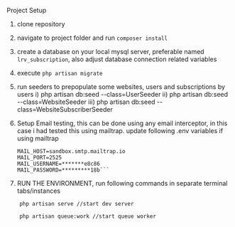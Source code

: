 Project Setup

1. clone repository
2. navigate to project folder and run `composer install`
3. create a database on your local mysql server, preferable named `lrv_subscription`, also adjust database connection related variables
4. execute `php artisan migrate`
5. run seeders to prepopulate some websites, users and subscriptions by users
   i) php artisan db:seed --class=UserSeeder
   ii) php artisan db:seed --class=WebsiteSeeder
   iii) php artisan db:seed --class=WebsiteSubscriberSeeder

6. Setup Email testing, this can be done using any email interceptor, in this case i had tested this using mailtrap. update following .env variables if using mailtrap
    ```MAIL_MAILER=smtp
    MAIL_HOST=sandbox.smtp.mailtrap.io
    MAIL_PORT=2525
    MAIL_USERNAME=*******e8c86
    MAIL_PASSWORD=*********18b```

7. RUN THE ENVIRONMENT, run following commands in separate terminal tabs/instances

```
    php artisan serve //start dev server

    php artisan queue:work //start queue worker
```
